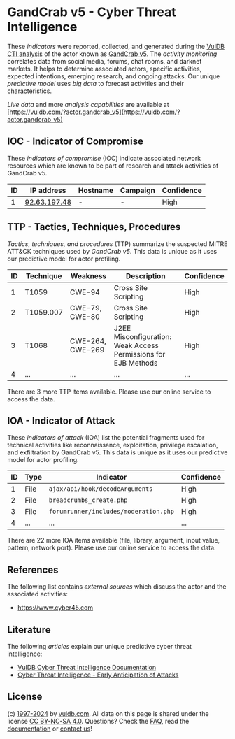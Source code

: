 # GandCrab v5 - Cyber Threat Intelligence

These _indicators_ were reported, collected, and generated during the [VulDB CTI analysis](https://vuldb.com/?kb.cti) of the actor known as [GandCrab v5](https://vuldb.com/?actor.gandcrab_v5). The _activity monitoring_ correlates data from social media, forums, chat rooms, and darknet markets. It helps to determine associated actors, specific activities, expected intentions, emerging research, and ongoing attacks. Our unique _predictive model_ uses _big data_ to forecast activities and their characteristics.

_Live data_ and more _analysis capabilities_ are available at [https://vuldb.com/?actor.gandcrab_v5](https://vuldb.com/?actor.gandcrab_v5)

## IOC - Indicator of Compromise

These _indicators of compromise_ (IOC) indicate associated network resources which are known to be part of research and attack activities of GandCrab v5.

ID | IP address | Hostname | Campaign | Confidence
-- | ---------- | -------- | -------- | ----------
1 | [92.63.197.48](https://vuldb.com/?ip.92.63.197.48) | - | - | High

## TTP - Tactics, Techniques, Procedures

_Tactics, techniques, and procedures_ (TTP) summarize the suspected MITRE ATT&CK techniques used by _GandCrab v5_. This data is unique as it uses our predictive model for actor profiling.

ID | Technique | Weakness | Description | Confidence
-- | --------- | -------- | ----------- | ----------
1 | T1059 | CWE-94 | Cross Site Scripting | High
2 | T1059.007 | CWE-79, CWE-80 | Cross Site Scripting | High
3 | T1068 | CWE-264, CWE-269 | J2EE Misconfiguration: Weak Access Permissions for EJB Methods | High
4 | ... | ... | ... | ...

There are 3 more TTP items available. Please use our online service to access the data.

## IOA - Indicator of Attack

These _indicators of attack_ (IOA) list the potential fragments used for technical activities like reconnaissance, exploitation, privilege escalation, and exfiltration by GandCrab v5. This data is unique as it uses our predictive model for actor profiling.

ID | Type | Indicator | Confidence
-- | ---- | --------- | ----------
1 | File | `ajax/api/hook/decodeArguments` | High
2 | File | `breadcrumbs_create.php` | High
3 | File | `forumrunner/includes/moderation.php` | High
4 | ... | ... | ...

There are 22 more IOA items available (file, library, argument, input value, pattern, network port). Please use our online service to access the data.

## References

The following list contains _external sources_ which discuss the actor and the associated activities:

* https://www.cyber45.com

## Literature

The following _articles_ explain our unique predictive cyber threat intelligence:

* [VulDB Cyber Threat Intelligence Documentation](https://vuldb.com/?kb.cti)
* [Cyber Threat Intelligence - Early Anticipation of Attacks](https://www.scip.ch/en/?labs.20201022)

## License

(c) [1997-2024](https://vuldb.com/?kb.changelog) by [vuldb.com](https://vuldb.com/?kb.about). All data on this page is shared under the license [CC BY-NC-SA 4.0](https://creativecommons.org/licenses/by-nc-sa/4.0/). Questions? Check the [FAQ](https://vuldb.com/?kb.faq), read the [documentation](https://vuldb.com/?kb) or [contact us](https://vuldb.com/?contact)!
